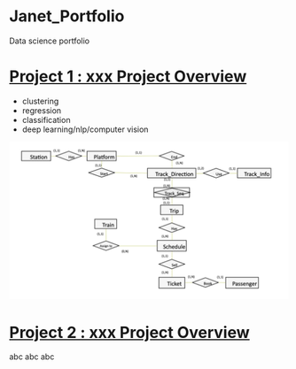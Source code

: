# Janet_Portfolio
Data science portfolio

# [Project 1 : xxx Project Overview](https://www.google.com/)
* clustering
* regression
* classification
* deep learning/nlp/computer vision

![](/images/erdiagram.png)

# [Project 2 : xxx Project Overview](https://www.google.com/)
abc
abc
abc
